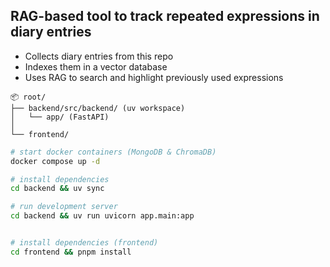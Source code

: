 ## RAG-based tool to track repeated expressions in diary entries
- Collects diary entries from this repo  
- Indexes them in a vector database  
- Uses RAG to search and highlight previously used expressions  


```
📦 root/
├── backend/src/backend/ (uv workspace)
│   └── app/ (FastAPI)
│  
└── frontend/
```

```bash
# start docker containers (MongoDB & ChromaDB)
docker compose up -d

# install dependencies
cd backend && uv sync

# run development server
cd backend && uv run uvicorn app.main:app 


# install dependencies (frontend)
cd frontend && pnpm install
```